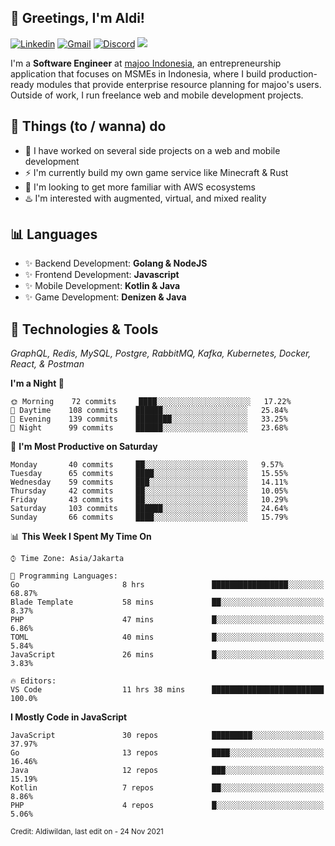 <!-- Greetings -->
## 👋 Greetings, I'm Aldi!

<!-- Social Media -->
[![Linkedin](https://img.shields.io/badge/-aldiwildan-blue?style=flat&logo=Linkedin&logoColor=white)](https://www.linkedin.com/in/aldiwildan/)
[![Gmail](https://img.shields.io/badge/-aldiwild77@gmail.com-c14438?style=flat&logo=Gmail&logoColor=white)](mailto:aldiwild77@gmail.com)
[![Discord](https://img.shields.io/badge/-Chroma-5663F7?style=flat&logo=Discord&logoColor=white)](https://discord.gg/BUxraQ8)
![](https://komarev.com/ghpvc/?username=aldiwildan77&label=Visitor&color=2bbc8a)

<!-- Introduction -->
I'm a **Software Engineer** at [majoo Indonesia](https://majoo.id), an entrepreneurship application that focuses on MSMEs in Indonesia, where I build production-ready modules that provide enterprise resource planning for majoo's users. Outside of work, I run freelance web and mobile development projects.

## 📃 Things (to / wanna) do
- 🐝 I have worked on several side projects on a web and mobile development
- ⚡ I'm currently build my own game service like Minecraft & Rust
- 🌱 I'm looking to get more familiar with AWS ecosystems
- ♨️ I'm interested with augmented, virtual, and mixed reality

## 📊 Languages
- ✨ Backend Development: **Golang & NodeJS**
- ✨ Frontend Development: **Javascript**
- ✨ Mobile Development: **Kotlin & Java**
- ✨ Game Development: **Denizen & Java**

## 🔧 Technologies & Tools
*GraphQL, Redis, MySQL, Postgre, RabbitMQ, Kafka, Kubernetes, Docker, React, & Postman*

<!--START_SECTION:waka-->
**I'm a Night 🦉** 

```text
🌞 Morning    72 commits     ████░░░░░░░░░░░░░░░░░░░░░   17.22% 
🌆 Daytime    108 commits    ██████░░░░░░░░░░░░░░░░░░░   25.84% 
🌃 Evening    139 commits    ████████░░░░░░░░░░░░░░░░░   33.25% 
🌙 Night      99 commits     ██████░░░░░░░░░░░░░░░░░░░   23.68%

```
📅 **I'm Most Productive on Saturday** 

```text
Monday       40 commits     ██░░░░░░░░░░░░░░░░░░░░░░░   9.57% 
Tuesday      65 commits     ████░░░░░░░░░░░░░░░░░░░░░   15.55% 
Wednesday    59 commits     ███░░░░░░░░░░░░░░░░░░░░░░   14.11% 
Thursday     42 commits     ██░░░░░░░░░░░░░░░░░░░░░░░   10.05% 
Friday       43 commits     ██░░░░░░░░░░░░░░░░░░░░░░░   10.29% 
Saturday     103 commits    ██████░░░░░░░░░░░░░░░░░░░   24.64% 
Sunday       66 commits     ████░░░░░░░░░░░░░░░░░░░░░   15.79%

```


📊 **This Week I Spent My Time On** 

```text
⌚︎ Time Zone: Asia/Jakarta

💬 Programming Languages: 
Go                       8 hrs               █████████████████░░░░░░░░   68.87% 
Blade Template           58 mins             ██░░░░░░░░░░░░░░░░░░░░░░░   8.37% 
PHP                      47 mins             █░░░░░░░░░░░░░░░░░░░░░░░░   6.86% 
TOML                     40 mins             █░░░░░░░░░░░░░░░░░░░░░░░░   5.84% 
JavaScript               26 mins             █░░░░░░░░░░░░░░░░░░░░░░░░   3.83%

🔥 Editors: 
VS Code                  11 hrs 38 mins      █████████████████████████   100.0%

```

**I Mostly Code in JavaScript** 

```text
JavaScript               30 repos            █████████░░░░░░░░░░░░░░░░   37.97% 
Go                       13 repos            ████░░░░░░░░░░░░░░░░░░░░░   16.46% 
Java                     12 repos            ███░░░░░░░░░░░░░░░░░░░░░░   15.19% 
Kotlin                   7 repos             ██░░░░░░░░░░░░░░░░░░░░░░░   8.86% 
PHP                      4 repos             █░░░░░░░░░░░░░░░░░░░░░░░░   5.06%

```



<!--END_SECTION:waka-->

<sub>Credit: Aldiwildan, last edit on - 24 Nov 2021</sub>
